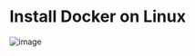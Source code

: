 # Install Docker on Linux

![image](https://user-images.githubusercontent.com/97789851/166855507-abb04309-989a-4b96-b1de-97ff8b0d50c8.png)


